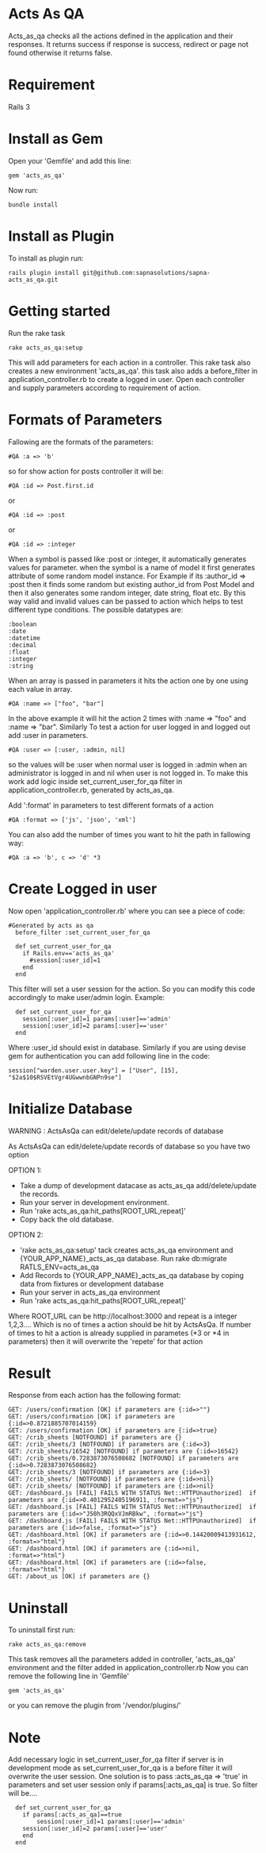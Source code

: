 Acts As QA
==========

Acts_as_qa checks all the actions defined in the application and their responses. It returns success if response is success, redirect or 
page not found otherwise it returns false. 

Requirement
============

Rails 3

Install as Gem
==============

Open your 'Gemfile' and add this line:

    gem 'acts_as_qa'

Now run:
	
    bundle install


Install as Plugin
=================

To install as plugin run:
	
	rails plugin install git@github.com:sapnasolutions/sapna-acts_as_qa.git
    
Getting started
===============

Run the rake task

    rake acts_as_qa:setup
	
This will add parameters for each action in a controller. This rake task also creates a new environment 'acts_as_qa'. this task also adds a 
before_filter in application_controller.rb to create a logged in user. Open each controller and supply parameters according to requirement of 
action.

Formats of Parameters
=====================

Fallowing are the formats of the parameters:

    #QA :a => 'b'
    
so for show action for posts controller it will be:

    #QA :id => Post.first.id 
    
or

    #QA :id => :post
    
or 
    
    #QA :id => :integer
    
When a symbol is passed like :post or :integer, it automatically generates values for parameter. when the symbol is a name of model it first 
generates attribute of some random model instance. For Example if its :author_id => :post then it finds some random but existing author_id from 
Post Model and then it also generates some random integer, date string, float etc. By this way valid and invalid values can be passed to action 
which helps to test different type conditions. The possible datatypes are:

    :boolean
    :date
    :datetime
    :decimal
    :float
    :integer
    :string

When an array is passed in parameters it hits the action one by one using each value in array.

    #QA :name => ["foo", "bar"]

In the above example it will hit the action 2 times with :name => "foo" and :name => "bar". Similarly To test a action for user logged in and 
logged out add :user in parameters.

    #QA :user => [:user, :admin, nil]

so the values will be :user when normal user is logged in :admin when an administrator is logged in and nil when user is not logged in. 
To make this work add logic inside set_current_user_for_qa filter in application_controller.rb, generated by acts_as_qa. 
    
Add ':format' in parameters to test different formats of a action
    
    #QA :format => ['js', 'json', 'xml']
    
You can also add the number of times you want to hit the path in fallowing way:

    #QA :a => 'b', c => 'd' *3
    
Create Logged in user
======================

Now open 'application_controller.rb' where you can see a piece of code:

    #Generated by acts as qa
	  before_filter :set_current_user_for_qa

	  def set_current_user_for_qa
	    if Rails.env=='acts_as_qa'
	      #session[:user_id]=1
	    end
	  end
	
This filter will set a user session for the action. So you can modify this code accordingly to make user/admin login. Example:    

	  def set_current_user_for_qa
	    session[:user_id]=1 params[:user]=='admin'
    	session[:user_id]=2 params[:user]=='user'
	  end

Where :user_id should exist in database. Similarly if you are using devise gem for authentication you can add following line in the code:

    session["warden.user.user.key"] = ["User", [15], "$2a$10$RSVEtVgr4UGwwnbGNPn9se"]
    
Initialize Database
===================

WARNING : ActsAsQa can edit/delete/update records of database

As ActsAsQa can edit/delete/update records of database so you have two option

OPTION 1:

+	Take a dump of development datacase as acts_as_qa add/delete/update the records.
+	Run your server in development environment.
+	Run 'rake acts_as_qa:hit_paths[ROOT_URL,repeat]'
+	Copy back the old database.

OPTION 2: 

+	'rake acts_as_qa:setup' tack creates acts_as_qa environment and {YOUR_APP_NAME}_acts_as_qa database. Run rake db:migrate RATLS_ENV=acts_as_qa
+	Add Records to {YOUR_APP_NAME}_acts_as_qa database by coping data from fixtures or development database
+	Run your server in acts_as_qa environment
+	Run 'rake acts_as_qa:hit_paths[ROOT_URL,repeat]'
    
Where ROOT_URL can be http://localhost:3000 and repeat is a integer 1,2,3.... Which is no of times a action should be hit by ActsAsQa. If number 
of times to hit a action is already supplied in parametes (*3 or *4 in parameters) then it will overwrite the 'repete' for that action

Result
========

Response from each action has the following format:

    GET: /users/confirmation [OK] if parameters are {:id=>""}
    GET: /users/confirmation [OK] if parameters are {:id=>0.8721885707014159}
    GET: /users/confirmation [OK] if parameters are {:id=>true}
    GET: /crib_sheets [NOTFOUND] if parameters are {}
    GET: /crib_sheets/3 [NOTFOUND] if parameters are {:id=>3}
    GET: /crib_sheets/16542 [NOTFOUND] if parameters are {:id=>16542}
    GET: /crib_sheets/0.7283873076508682 [NOTFOUND] if parameters are {:id=>0.7283873076508682}
    GET: /crib_sheets/3 [NOTFOUND] if parameters are {:id=>3}
    GET: /crib_sheets/ [NOTFOUND] if parameters are {:id=>nil}
    GET: /crib_sheets/ [NOTFOUND] if parameters are {:id=>nil}
    GET: /dashboard.js [FAIL] FAILS WITH STATUS Net::HTTPUnauthorized]  if parameters are {:id=>0.4012952405196911, :format=>"js"}
    GET: /dashboard.js [FAIL] FAILS WITH STATUS Net::HTTPUnauthorized]  if parameters are {:id=>"J50h3RQQxVJmRBkw", :format=>"js"}
    GET: /dashboard.js [FAIL] FAILS WITH STATUS Net::HTTPUnauthorized]  if parameters are {:id=>false, :format=>"js"}
    GET: /dashboard.html [OK] if parameters are {:id=>0.14420009413931612, :format=>"html"}
    GET: /dashboard.html [OK] if parameters are {:id=>nil, :format=>"html"}
    GET: /dashboard.html [OK] if parameters are {:id=>false, :format=>"html"}
    GET: /about_us [OK] if parameters are {} 

Uninstall
===========

To uninstall first run:

    rake acts_as_qa:remove
    
This task removes all the parameters added in controller, 'acts_as_qa' environment and the filter added in application_controller.rb
Now you can remove the following line in 'Gemfile'

    gem 'acts_as_qa'
    
or you can remove the plugin from '/vendor/plugins/'

Note
======

Add necessary logic in set_current_user_for_qa filter if server is in development mode as set_current_user_for_qa is a before filter it will 
overwrite the user session. One solution is to pass :acts_as_qa => 'true' in parameters and set user session only if params[:acts_as_qa] is 
true. So filter will be....

	  def set_current_user_for_qa
	  	if params[:acts_as_qa]==true
	    	session[:user_id]=1 params[:user]=='admin'
        session[:user_id]=2 params[:user]=='user'
    	end
	  end